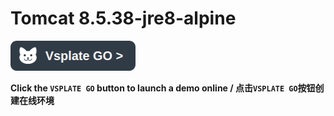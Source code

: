 # Tomcat 8.5.38-jre8-alpine

<a href="https://www.vsplate.com/?docker-compose=https://github.com/vsplate/dcenvs/tomcat/8.5.38-jre8-alpine"><img alt="VSPLATE GO" src="https://raw.githubusercontent.com/vsplate/images/master/vsgo_btn.png" width="200px"></a>

**Click the `VSPLATE GO` button to launch a demo online / 点击`VSPLATE GO`按钮创建在线环境**
